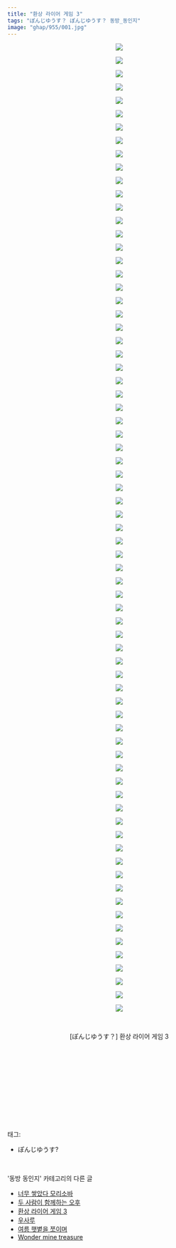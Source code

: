 ```yaml
---
title: "환상 라이어 게임 3"
tags: "ぽんじゆうす？ ぽんじゆうす？ 동방_동인지"
image: "ghap/955/001.jpg"
---
```

<div class="article">
<p style="text-align: center; clear: none; float: none;"><img src="{{ site.nasurl }}/ghap/955/001.jpg"/></p>
<p style="text-align: center; clear: none; float: none;"><img src="{{ site.nasurl }}/ghap/955/002.jpg"/></p>
<p style="text-align: center; clear: none; float: none;"><img src="{{ site.nasurl }}/ghap/955/003.jpg"/></p>
<p style="text-align: center; clear: none; float: none;"><img src="{{ site.nasurl }}/ghap/955/004.jpg"/></p>
<p style="text-align: center; clear: none; float: none;"><img src="{{ site.nasurl }}/ghap/955/005.jpg"/></p>
<p style="text-align: center; clear: none; float: none;"><img src="{{ site.nasurl }}/ghap/955/006.jpg"/></p>
<p style="text-align: center; clear: none; float: none;"><img src="{{ site.nasurl }}/ghap/955/007.jpg"/></p>
<p style="text-align: center; clear: none; float: none;"><img src="{{ site.nasurl }}/ghap/955/008.jpg"/></p>
<p style="text-align: center; clear: none; float: none;"><img src="{{ site.nasurl }}/ghap/955/009.jpg"/></p>
<p style="text-align: center; clear: none; float: none;"><img src="{{ site.nasurl }}/ghap/955/010.jpg"/></p>
<p style="text-align: center; clear: none; float: none;"><img src="{{ site.nasurl }}/ghap/955/011.jpg"/></p>
<p style="text-align: center; clear: none; float: none;"><img src="{{ site.nasurl }}/ghap/955/012.jpg"/></p>
<p style="text-align: center; clear: none; float: none;"><img src="{{ site.nasurl }}/ghap/955/013.jpg"/></p>
<p style="text-align: center; clear: none; float: none;"><img src="{{ site.nasurl }}/ghap/955/014.jpg"/></p>
<p style="text-align: center; clear: none; float: none;"><img src="{{ site.nasurl }}/ghap/955/015.jpg"/></p>
<p style="text-align: center; clear: none; float: none;"><img src="{{ site.nasurl }}/ghap/955/016.jpg"/></p>
<p style="text-align: center; clear: none; float: none;"><img src="{{ site.nasurl }}/ghap/955/017.jpg"/></p>
<p style="text-align: center; clear: none; float: none;"><img src="{{ site.nasurl }}/ghap/955/018.jpg"/></p>
<p style="text-align: center; clear: none; float: none;"><img src="{{ site.nasurl }}/ghap/955/019.jpg"/></p>
<p style="text-align: center; clear: none; float: none;"><img src="{{ site.nasurl }}/ghap/955/020.jpg"/></p>
<p style="text-align: center; clear: none; float: none;"><img src="{{ site.nasurl }}/ghap/955/021.jpg"/></p>
<p style="text-align: center; clear: none; float: none;"><img src="{{ site.nasurl }}/ghap/955/022.jpg"/></p>
<p style="text-align: center; clear: none; float: none;"><img src="{{ site.nasurl }}/ghap/955/023.jpg"/></p>
<p style="text-align: center; clear: none; float: none;"><img src="{{ site.nasurl }}/ghap/955/024.jpg"/></p>
<p style="text-align: center; clear: none; float: none;"><img src="{{ site.nasurl }}/ghap/955/025.jpg"/></p>
<p style="text-align: center; clear: none; float: none;"><img src="{{ site.nasurl }}/ghap/955/026.jpg"/></p>
<p style="text-align: center; clear: none; float: none;"><img src="{{ site.nasurl }}/ghap/955/027.jpg"/></p>
<p style="text-align: center; clear: none; float: none;"><img src="{{ site.nasurl }}/ghap/955/028.jpg"/></p>
<p style="text-align: center; clear: none; float: none;"><img src="{{ site.nasurl }}/ghap/955/029.jpg"/></p>
<p style="text-align: center; clear: none; float: none;"><img src="{{ site.nasurl }}/ghap/955/030.jpg"/></p>
<p style="text-align: center; clear: none; float: none;"><img src="{{ site.nasurl }}/ghap/955/031.jpg"/></p>
<p style="text-align: center; clear: none; float: none;"><img src="{{ site.nasurl }}/ghap/955/032.jpg"/></p>
<p style="text-align: center; clear: none; float: none;"><img src="{{ site.nasurl }}/ghap/955/033.jpg"/></p>
<p style="text-align: center; clear: none; float: none;"><img src="{{ site.nasurl }}/ghap/955/034.jpg"/></p>
<p style="text-align: center; clear: none; float: none;"><img src="{{ site.nasurl }}/ghap/955/035.jpg"/></p>
<p style="text-align: center; clear: none; float: none;"><img src="{{ site.nasurl }}/ghap/955/036.jpg"/></p>
<p style="text-align: center; clear: none; float: none;"><img src="{{ site.nasurl }}/ghap/955/037.jpg"/></p>
<p style="text-align: center; clear: none; float: none;"><img src="{{ site.nasurl }}/ghap/955/038.jpg"/></p>
<p style="text-align: center; clear: none; float: none;"><img src="{{ site.nasurl }}/ghap/955/039.jpg"/></p>
<p style="text-align: center; clear: none; float: none;"><img src="{{ site.nasurl }}/ghap/955/040.jpg"/></p>
<p style="text-align: center; clear: none; float: none;"><img src="{{ site.nasurl }}/ghap/955/041.jpg"/></p>
<p style="text-align: center; clear: none; float: none;"><img src="{{ site.nasurl }}/ghap/955/042.jpg"/></p>
<p style="text-align: center; clear: none; float: none;"><img src="{{ site.nasurl }}/ghap/955/043.jpg"/></p>
<p style="text-align: center; clear: none; float: none;"><img src="{{ site.nasurl }}/ghap/955/044.jpg"/></p>
<p style="text-align: center; clear: none; float: none;"><img src="{{ site.nasurl }}/ghap/955/045.jpg"/></p>
<p style="text-align: center; clear: none; float: none;"><img src="{{ site.nasurl }}/ghap/955/046.jpg"/></p>
<p style="text-align: center; clear: none; float: none;"><img src="{{ site.nasurl }}/ghap/955/047.jpg"/></p>
<p style="text-align: center; clear: none; float: none;"><img src="{{ site.nasurl }}/ghap/955/048.jpg"/></p>
<p style="text-align: center; clear: none; float: none;"><img src="{{ site.nasurl }}/ghap/955/049.jpg"/></p>
<p style="text-align: center; clear: none; float: none;"><img src="{{ site.nasurl }}/ghap/955/050.jpg"/></p>
<p style="text-align: center; clear: none; float: none;"><img src="{{ site.nasurl }}/ghap/955/051.jpg"/></p>
<p style="text-align: center; clear: none; float: none;"><img src="{{ site.nasurl }}/ghap/955/052.jpg"/></p>
<p style="text-align: center; clear: none; float: none;"><img src="{{ site.nasurl }}/ghap/955/053.jpg"/></p>
<p style="text-align: center; clear: none; float: none;"><img src="{{ site.nasurl }}/ghap/955/054.jpg"/></p>
<p style="text-align: center; clear: none; float: none;"><img src="{{ site.nasurl }}/ghap/955/055.jpg"/></p>
<p style="text-align: center; clear: none; float: none;"><img src="{{ site.nasurl }}/ghap/955/056.jpg"/></p>
<p style="text-align: center; clear: none; float: none;"><img src="{{ site.nasurl }}/ghap/955/057.jpg"/></p>
<p style="text-align: center; clear: none; float: none;"><img src="{{ site.nasurl }}/ghap/955/058.jpg"/></p>
<p style="text-align: center; clear: none; float: none;"><img src="{{ site.nasurl }}/ghap/955/059.jpg"/></p>
<p style="text-align: center; clear: none; float: none;"><img src="{{ site.nasurl }}/ghap/955/060.jpg"/></p>
<p style="text-align: center; clear: none; float: none;"><img src="{{ site.nasurl }}/ghap/955/061.jpg"/></p>
<p style="text-align: center; clear: none; float: none;"><img src="{{ site.nasurl }}/ghap/955/062.jpg"/></p>
<p style="text-align: center; clear: none; float: none;"><img src="{{ site.nasurl }}/ghap/955/063.jpg"/></p>
<p style="text-align: center; clear: none; float: none;"><img src="{{ site.nasurl }}/ghap/955/064.jpg"/></p>
<p style="text-align: center; clear: none; float: none;"><img src="{{ site.nasurl }}/ghap/955/065.jpg"/></p>
<p style="text-align: center; clear: none; float: none;"><img src="{{ site.nasurl }}/ghap/955/066.jpg"/></p>
<p style="text-align: center; clear: none; float: none;"><img src="{{ site.nasurl }}/ghap/955/067.jpg"/></p>
<p style="text-align: center; clear: none; float: none;"><img src="{{ site.nasurl }}/ghap/955/068.jpg"/></p>
<p style="text-align: center; clear: none; float: none;"><img src="{{ site.nasurl }}/ghap/955/069.jpg"/></p>
<p style="text-align: center; clear: none; float: none;"><img src="{{ site.nasurl }}/ghap/955/070.jpg"/></p>
<p style="text-align: center; clear: none; float: none;"><img src="{{ site.nasurl }}/ghap/955/071.jpg"/></p>
<p style="text-align: center; clear: none; float: none;"><img src="{{ site.nasurl }}/ghap/955/072.jpg"/></p>
<p style="text-align: center; clear: none; float: none;"><img src="{{ site.nasurl }}/ghap/955/073.jpg"/></p>
<p style="text-align: center; clear: none; float: none;"><br/></p>
<p style="text-align: center; clear: none; float: none;">[ぽんじゆうす？] 환상 라이어 게임 3</p>
<p style="text-align: center; clear: none; float: none;"><br/></p>
<p style="text-align: center; clear: none; float: none;"><br/></p>
<p style="text-align: center; clear: none; float: none;"><br/></p>
<p style="text-align: center; clear: none; float: none;"><br/></p>
<p><br/></p>
</div><br/>
<div class="tagTrail">
<p>태그: </p>
<ul>
<li>ぽんじゆうす?</li>
</ul>
</div><br/>
<div class="another">
<p>'동방 동인지' 카테고리의 다른 글</p>
<ul>
<li><a href="/2016-07-20-ghap_957">너무 쌓았다 모리소바</a></li>
<li><a href="/2016-07-20-ghap_956">두 사람이 함께하는 오후</a></li>
<li><a href="/2016-07-20-ghap_955">환상 라이어 게임 3</a></li>
<li><a href="/2016-07-20-ghap_954">우사루</a></li>
<li><a href="/2016-07-20-ghap_953">여름 햇볕을 쪼이며</a></li>
<li><a href="/2016-07-20-ghap_951">Wonder mine treasure</a></li>
</ul>
</div><br/>
<div class="cb_module cb_fluid">
<div class="cb_wrt cb_profile">
</div><!-- commentList close -->
</div><br/>
